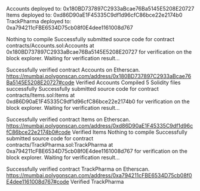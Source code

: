 Accounts deployed to:  0x180BD737897C2933aBcae76Ba5145E5208E20727
Items deployed to:  0xd86D90aE1F45335C9df1d96cfC86bce22e2174b0
TrackPharma deployed to:  0xa794211cFBE6534D75cb08f0E4dee1161008d767




Nothing to compile
Successfully submitted source code for contract
contracts/Accounts.sol:Accounts at 0x180BD737897C2933aBcae76Ba5145E5208E20727
for verification on the block explorer. Waiting for verification result...

Successfully verified contract Accounts on Etherscan.
https://mumbai.polygonscan.com/address/0x180BD737897C2933aBcae76Ba5145E5208E20727#code
Verified Accounts
Compiled 5 Solidity files successfully
Successfully submitted source code for contract
contracts/Items.sol:Items at 0xd86D90aE1F45335C9df1d96cfC86bce22e2174b0
for verification on the block explorer. Waiting for verification result...

Successfully verified contract Items on Etherscan.
https://mumbai.polygonscan.com/address/0xd86D90aE1F45335C9df1d96cfC86bce22e2174b0#code
Verified Items
Nothing to compile
Successfully submitted source code for contract
contracts/TrackPharma.sol:TrackPharma at 0xa794211cFBE6534D75cb08f0E4dee1161008d767
for verification on the block explorer. Waiting for verification result...

Successfully verified contract TrackPharma on Etherscan.
https://mumbai.polygonscan.com/address/0xa794211cFBE6534D75cb08f0E4dee1161008d767#code
Verified TrackPharma 